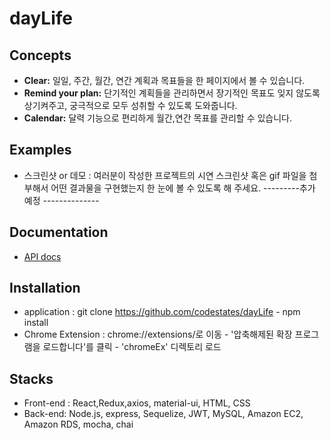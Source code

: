 # dayLife

## Concepts
  - **Clear:** 일일, 주간, 월간, 연간 계획과 목표들을 한 페이지에서 볼 수 있습니다.
  - **Remind your plan:** 단기적인 계획들을 관리하면서 장기적인 목표도 잊지 않도록 상기켜주고, 궁극적으로 모두 성취할 수 있도록 도와줍니다.
  - **Calendar:** 달력 기능으로 편리하게 월간,연간 목표를 관리할 수 있습니다.
  
## Examples
- 스크린샷 or 데모 : 여러분이 작성한 프로젝트의 시연 스크린샷 혹은 gif 파일을 첨부해서 어떤 결과물을 구현했는지 한 눈에 볼 수 있도록 해 주세요. 
 ---------추가 예정 --------------
  
## Documentation
  - [API docs](https://github.com/codestates/dayLife/wiki/API-docs)
  
## Installation
  - application : git clone https://github.com/codestates/dayLife - npm install
  - Chrome Extension : chrome://extensions/로 이동 -  '압축해제된 확장 프로그램을 로드합니다'를 클릭 - 'chromeEx' 디렉토리 로드
  
## Stacks
  - Front-end : React,Redux,axios, material-ui, HTML, CSS
  - Back-end: Node.js, express, Sequelize, JWT, MySQL, Amazon EC2, Amazon RDS, mocha, chai



